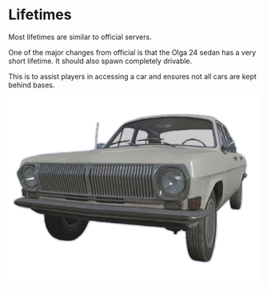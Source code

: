 # Lifetimes

Most lifetimes are similar to official servers.

One of the major changes from official is that the Olga 24 sedan has a very short lifetime. It should also spawn completely drivable.

This is to assist players in accessing a car and ensures not all cars are kept behind bases.![alt text](image.png)